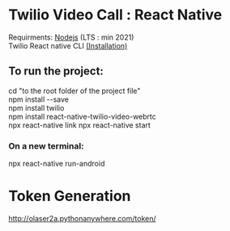 # Twilio Video Call : React Native
Requirments: [Nodejs](https://nodejs.org/en/) (LTS : min 2021)  
Twilio
React native CLI [(Installation)](https://reactnative.dev/docs/environment-setup)

## To run the project:
cd "to the root folder of the project file"   
npm install --save  
npm install twilio  
npm install react-native-twilio-video-webrtc  
npx react-native link 
npx react-native start  

### On a new terminal:
npx react-native run-android

# Token Generation 
http://olaser2a.pythonanywhere.com/token/
